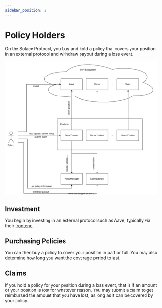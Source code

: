 ```yaml
---
sidebar_position: 2
---
```


# Policy Holders

On the Solace Protocol, you buy and hold a policy that covers your position in an external protocol and withdraw payout during a loss event.

![architecture](policy_holder_diagram.svg)

## Investment

You begin by investing in an external protocol such as Aave, typically via their [frontend](https://app.aave.com).

## Purchasing Policies

You can then buy a policy to cover your position in part or full. You may also determine how long you want the coverage period to last.

## Claims

If you hold a policy for your position during a loss event, that is if an amount of your position is lost for whatever reason. You may submit a claim to get reimbursed the amount that you have lost, as long as it can be covered by your policy.